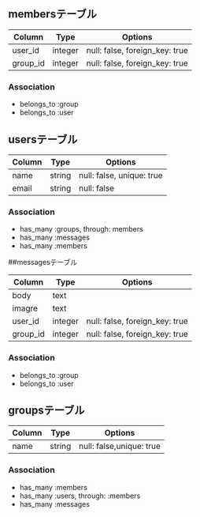 ## membersテーブル

|Column|Type|Options|
|------|----|-------|
|user_id|integer|null: false, foreign_key: true|
|group_id|integer|null: false, foreign_key: true|

### Association
- belongs_to :group
- belongs_to :user

## usersテーブル

|Column|Type|Options|
|------|----|-------|
|name|string|null: false, unique: true|
|email|string|null: false|

### Association
- has_many :groups, through: members
- has_many :messages
- has_many :members

##messagesテーブル

|Column|Type|Options|
|------|----|-------|
|body|text||
|imagre|text||
|user_id|integer|null: false, foreign_key: true|
|group_id|integer|null: false, foreign_key: true|

### Association
- belongs_to :group
- belongs_to :user

## groupsテーブル

|Column|Type|Options|
|------|----|-------|
|name|string|null: false,unique: true|

### Association
- has_many :members
- has_many :users, through: :members
- has_many :messages
